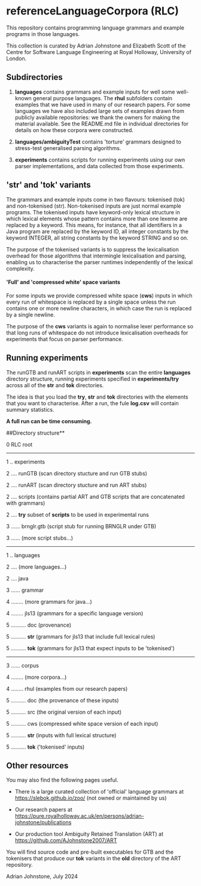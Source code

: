 # referenceLanguageCorpora (RLC)

This repository contains programming language grammars and example programs in those languages.

This collection is curated by Adrian Johnstone and Elizabeth Scott of the Centre for Software Language Engineering at Royal Holloway, University of London.

## Subdirectories

1. **languages** contains grammars and example inputs for well some well-known general purpose languages. The **rhul** subfolders contain examples that we have used in many of our research papers. For some languages we have also included large sets of examples drawn from publicly available repositories: we thank the owners for making the material available.
See the README.md file in individual directories for details on how these corpora were constructed.

2. **languages/ambiguityTest** contains 'torture' grammars designed to stress-test generalised parsing algorithms.

3. **experiments** contains scripts for running experiments using our own parser implementations, and data collected from those experiments.

## 'str' and 'tok' variants

The grammars and example inputs come in two flavours: tokenised (tok) and non-tokenised (str). Non-tokenised inputs are just normal example programs. The tokenised inputs have keyword-only lexical structure in which lexical elements whose pattern contains more than one lexeme are replaced by a keyword. This means, for instance, that all identifiers in a Java program are replaced by the keyword ID, all integer constants by the keyword INTEGER, all string constants by the keyword STRING and so on.

The purpose of the tokenised variants is to suppress the lexicalisation overhead for those algorithms that intermingle lexicalisation and parsing, enabling us to characterise the parser runtimes independently of the lexical complexity.

#### 'Full' and 'compressed white' space variants

For some inputs we provide compressed white space (**cws**) inputs in which every run of whitespace is replaced by a single space unless the run contains one or more newline characters, in which case the run is replaced by a single newline.

The purpose of the **cws** variants is again to normalise lexer performance so that long runs of whitespace do not introduce lexicalisation overheads for experiments that focus on parser performance. 

## Running experiments

The runGTB and runART scripts in **experiments** scan the entire **languages** directory structure, running experiments specified in **experiments/try** across all of the **str** and **tok** directories. 

The idea is that you load the **try**, **str** and **tok** directories with the elements that you want to characterise. After a run, the fule **log.csv** will contain summary statistics.

**A full run can be time consuming.**

##Directory structure**

0 RLC root

---

1 .. experiments

2 .... runGTB (scan directory stucture and run GTB stubs)

2 .... runART  (scan directory stucture and run ART stubs)

2 .... scripts (contains partial ART and GTB scripts that are concatenated with grammars)

2 .... **try** subset of **scripts** to be used in experimental runs

3 ...... brnglr.gtb (script stub for running BRNGLR under GTB)

3 ...... (more script stubs...)

---

1 .. languages

2 .... (more languages...)

2 .... java

3 ...... grammar

4 ........ (more grammars for java...)

4 ........ jls13 (grammars for a specific language version)

5 .......... doc (provenance)

5 .......... **str** (grammars for jls13 that include full lexical rules)

5 .......... **tok** (grammars for jls13 that expect inputs to be 'tokenised')

---

3 ...... corpus

4 ........ (more corpora...)

4 ........ rhul (examples from our research papers)

5 .......... doc (the provenance of these inputs)

5 .......... src (the original version of each input)

5 .......... cws (compressed white space version of each input)

5 .......... **str** (inputs with full lexical structure)

5 .......... **tok** ('tokenised' inputs)

## Other resources
 
You may also find the following pages useful.

* There is a large curated collection of 'official' language grammars at https://slebok.github.io/zoo/ (not owned or maintained by us)

* Our research papers at https://pure.royalholloway.ac.uk/en/persons/adrian-johnstone/publications

* Our production tool Ambiguity Retained Translation (ART) at https://github.com/AJohnstone2007/ART

You will find source code and pre-built executables for GTB and the tokenisers that produce our **tok** variants in the **old** directory of the ART repository.

Adrian Johnstone, July 2024
